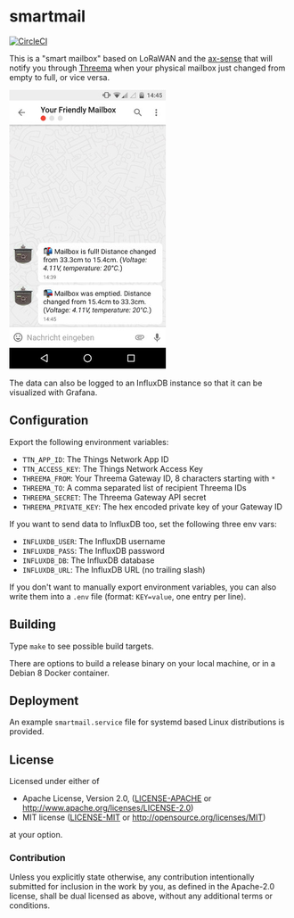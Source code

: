 # smartmail

[![CircleCI][circle-ci-badge]][circle-ci]

This is a "smart mailbox" based on LoRaWAN and the
[ax-sense](https://twitter.com/adnexo_gmbh/status/901370927405047808) that will
notify you through [Threema](https://threema.ch/) when your physical mailbox
just changed from empty to full, or vice versa.

![Screenshot](screenshot.jpg)

The data can also be logged to an InfluxDB instance so that it can be
visualized with Grafana.

## Configuration

Export the following environment variables:

- `TTN_APP_ID`: The Things Network App ID
- `TTN_ACCESS_KEY`: The Things Network Access Key
- `THREEMA_FROM`: Your Threema Gateway ID, 8 characters starting with `*`
- `THREEMA_TO`: A comma separated list of recipient Threema IDs
- `THREEMA_SECRET`: The Threema Gateway API secret
- `THREEMA_PRIVATE_KEY`: The hex encoded private key of your Gateway ID

If you want to send data to InfluxDB too, set the following three env vars:

- `INFLUXDB_USER`: The InfluxDB username
- `INFLUXDB_PASS`: The InfluxDB password
- `INFLUXDB_DB`: The InfluxDB database
- `INFLUXDB_URL`: The InfluxDB URL (no trailing slash)

If you don't want to manually export environment variables, you can also write
them into a `.env` file (format: `KEY=value`, one entry per line).

## Building

Type `make` to see possible build targets.

There are options to build a release binary on your local machine, or in a
Debian 8 Docker container.

## Deployment

An example `smartmail.service` file for systemd based Linux distributions is
provided.

## License

Licensed under either of

 * Apache License, Version 2.0, ([LICENSE-APACHE](LICENSE-APACHE) or http://www.apache.org/licenses/LICENSE-2.0)
 * MIT license ([LICENSE-MIT](LICENSE-MIT) or http://opensource.org/licenses/MIT)

at your option.

### Contribution

Unless you explicitly state otherwise, any contribution intentionally
submitted for inclusion in the work by you, as defined in the Apache-2.0
license, shall be dual licensed as above, without any additional terms or
conditions.

<!-- Badges -->
[circle-ci]: https://circleci.com/gh/dbrgn/smartmail/tree/master
[circle-ci-badge]: https://circleci.com/gh/dbrgn/smartmail/tree/master.svg?style=shield
